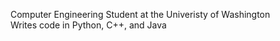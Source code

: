 Computer Engineering Student at the Univeristy of Washington<br />
Writes code in Python, C++, and Java
